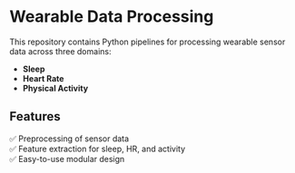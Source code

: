 # Wearable Data Processing

This repository contains Python pipelines for processing wearable sensor data across three domains:
- **Sleep**
- **Heart Rate**
- **Physical Activity**

## Features
✅ Preprocessing of sensor data  
✅ Feature extraction for sleep, HR, and activity  
✅ Easy-to-use modular design  